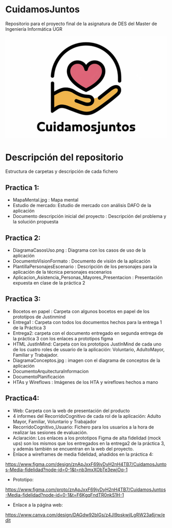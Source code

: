 # CuidamosJuntos
Repositorio para el proyecto final de la asignatura de DES del Master de Ingeniería Informática UGR

![captura](imagenes/cuidamos.png)

# Descripción del repositorio
Estructura de carpetas y descripción de cada fichero

## Practica 1:
- MapaMental.jpg : Mapa mental
- Estudio de mercado: Estudio de mercado con análisis DAFO de la aplicación
- Documento descripción inicial del proyecto : Descripción del problema y la solución propuesta
## Practica 2:
- DiagramaCasosUso.png : Diagrama con los casos de uso de la aplicación
- DocumentoVisionFormato : Documento de visión de la aplicación
- PlantillaPersonajesEscenario : Descripción de los personajes para la aplicación de la técnica personajes escenarios 
- Aplicacion_Asistencia_Personas_Mayores_Presentacion : Presentación expuesta en clase de la práctica 2
## Practica 3:
- Bocetos en papel : Carpeta con algunos bocetos en papel de los prototipos de Justinmind
- Entrega1 : Carpeta con todos los documentos hechos para la entrega 1 de la Práctica 3
- Entrega2: carpeta con el documento entregado en segunda entrega de la práctica 3 con los enlaces a prototipos figma
- HTML JustInMind: Carpeta con los prototipos JustInMind de cada uno de los cuatro roles de usuario de la aplicación: Voluntario, AdultoMayor, Familiar y Trabajador.
- DiagramaConceptos.jpg : imagen con el diagrama de conceptos de la aplicación
- DocumentoArquitecturaInformacion
- DocumentoPlanificación
- HTAs y Wireflows : Imágenes de los HTA y wireflows hechos a mano
## Practica4:
- Web: Carpeta con la web de presentación del producto
- 4 informes del RecorridoCognitivo de cada rol de la aplicación: Adulto Mayor, Familiar, Voluntario y Trabajador
- RecorridoCognitivo_Usuario: Fichero para los usuarios a la hora de realizar las sesiones de evaluación.
- Aclaración: Los enlaces a los prototipos Figma de alta fidelidad (mock ups) son los mismos que los entregados en la entrega2 de la práctica 3, y además también se encuentran en la web del proyecto.
- Enlace a wireframes de media fidelidad, añadidos en la práctica 4: 

https://www.figma.com/design/znApJxxF69jvDyH2nH4TB7/CuidamosJuntos-Media-fidelidad?node-id=0-1&t=nb3mxXObTe3ewjOq-1
- Prototipo:

https://www.figma.com/proto/znApJxxF69jvDyH2nH4TB7/CuidamosJuntos-Media-fidelidad?node-id=0-1&t=F6KgqFndTR0nkS1H-1
- Enlace a la página web:

https://www.canva.com/design/DAGdw92blGs/z4JI9pskwjlLgRW23a6jrw/edit

